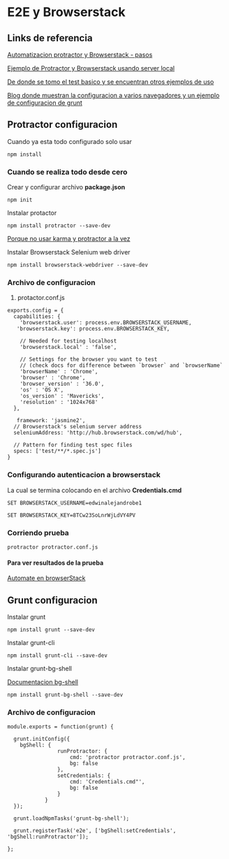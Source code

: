 
# E2E y  Browserstack

## Links de referencia

[Automatizacion protractor y Browserstack - pasos](http://stackoverflow.com/questions/25537919/running-protractor-tests-on-browserstack-automate)

[Ejemplo de Protractor y Browserstack usando server local](https://github.com/browserstack/protractor-browserstack)

[De donde se tomo el test basico y se encuentran otros ejemplos de uso](https://github.com/angular/protractor/blob/master/docs/tutorial.md)

[Blog donde muestran la configuracion a varios navegadores y un ejemplo de configuracion de grunt](https://groups.google.com/forum/#!topic/angular/vTDfvfLCnlg)

## Protractor configuracion

Cuando ya esta todo configurado solo usar

`npm install`

### Cuando se realiza todo desde cero

Crear y configurar archivo **package.json**

`npm init`

Instalar protactor

`npm install protractor --save-dev`

[Porque no usar karma y protractor a la vez](http://stackoverflow.com/questions/17070522/can-protractor-and-karma-be-used-together)

Instalar Browserstack Selenium web driver

`npm install browserstack-webdriver --save-dev`

### Archivo de configuracion

1. protactor.conf.js

```
exports.config = {
  capabilities: {
    'browserstack.user': process.env.BROWSERSTACK_USERNAME,
   'browserstack.key': process.env.BROWSERSTACK_KEY,

    // Needed for testing localhost
    'browserstack.local' : 'false',

    // Settings for the browser you want to test
    // (check docs for difference between `browser` and `browserName`
    'browserName' : 'Chrome',
    'browser' : 'Chrome',
    'browser_version' : '36.0',
    'os' : 'OS X',
    'os_version' : 'Mavericks',
    'resolution' : '1024x768'
  },

   framework: 'jasmine2',
  // Browserstack's selenium server address
  seleniumAddress: 'http://hub.browserstack.com/wd/hub',

  // Pattern for finding test spec files
  specs: ['test/**/*.spec.js']
}
```

### Configurando autenticacion a browserstack

La cual se termina colocando en el archivo **Credentials.cmd**

`SET BROWSERSTACK_USERNAME=edwinalejandrobe1`

`SET BROWSERSTACK_KEY=8TCw23SoLnrWjLdVY4PV`

### Corriendo prueba

`protractor protractor.conf.js`

#### Para ver resultados de la prueba
[Automate en browserStack](https://www.browserstack.com/automate)

## Grunt configuracion

Instalar grunt

`npm install grunt --save-dev`

Instalar grunt-cli

`npm install grunt-cli --save-dev`

Instalar grunt-bg-shell

[Documentacion bg-shell](https://www.npmjs.com/package/grunt-bg-shell)

`npm install grunt-bg-shell --save-dev`

### Archivo de configuracion

```
module.exports = function(grunt) {

  grunt.initConfig({
    bgShell: {
                runProtractor: {
                    cmd: 'protractor protractor.conf.js',
                    bg: false
                },
                setCredentials: {
                    cmd: 'Credentials.cmd"',
                    bg: false
                }
            }
  });

  grunt.loadNpmTasks('grunt-bg-shell');

  grunt.registerTask('e2e', ['bgShell:setCredentials', 'bgShell:runProtractor']);

};
```
